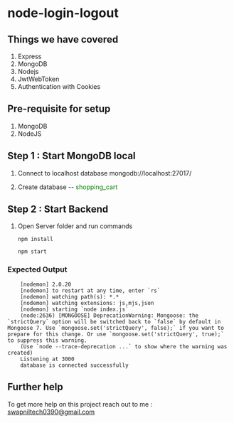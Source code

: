 # node-login-logout

## **Things we have covered**
1) Express
2) MongoDB
3) Nodejs
4) JwtWebToken
5) Authentication with Cookies

## **Pre-requisite for setup**
1) MongoDB
2) NodeJS

## **Step 1 : Start MongoDB local**
1) Connect to localhost database
    mongodb://localhost:27017/

2) Create database -- <span style="color:green">shopping_cart</span>

## **Step 2 : Start Backend**
1) Open Server folder and run commands

      `npm install`

      `npm start`
  
###  Expected Output
        [nodemon] 2.0.20
        [nodemon] to restart at any time, enter `rs`
        [nodemon] watching path(s): *.*
        [nodemon] watching extensions: js,mjs,json
        [nodemon] starting `node index.js`
        (node:2636) [MONGOOSE] DeprecationWarning: Mongoose: the `strictQuery` option will be switched back to `false` by default in Mongoose 7. Use `mongoose.set('strictQuery', false);` if you want to prepare for this change. Or use `mongoose.set('strictQuery', true);` to suppress this warning.  
        (Use `node --trace-deprecation ...` to show where the warning was created)
        Listening at 3000
        database is connected successfully


## Further help
To get more help on this project reach out to me : swapniltech0390@gmail.com